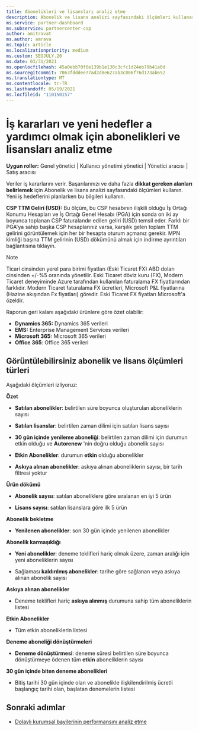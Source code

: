 ```yaml
---
title: Abonelikleri ve lisansları analiz etme
description: Abonelik ve lisans analizi sayfasındaki ölçümleri kullanarak başarılarınızı ve daha fazla dikkat gereken alanları tanımlamayı öğrenin.
ms.service: partner-dashboard
ms.subservice: partnercenter-csp
author: amitravat
ms.author: amrava
ms.topic: article
ms.localizationpriority: medium
ms.custom: SEOJULY.20
ms.date: 03/31/2021
ms.openlocfilehash: 45a0ebb70f6e139b1e130c3cfc1d24eb79b41a0d
ms.sourcegitcommit: 7063fdddee77ad2d8e627ab3c806f76d173ab652
ms.translationtype: MT
ms.contentlocale: tr-TR
ms.lasthandoff: 05/19/2021
ms.locfileid: "110150157"
---
```

# <a name="analyze-subscriptions-and-licenses-to-help-you-drive-business-decisions-and-new-goals"></a>İş kararları ve yeni hedefler a yardımcı olmak için abonelikleri ve lisansları analiz etme

**Uygun roller:** Genel yönetici | Kullanıcı yönetimi yönetici | Yönetici aracısı | Satış aracısı

Veriler iş kararlarını verir. Başarılarınızı ve daha fazla **dikkat gereken alanları belirlemek** için Abonelik ve lisans analizi sayfasındaki ölçümleri kullanın. Yeni iş hedeflerini planlarken bu bilgileri kullanın.

**CSP TTM Geliri (USD):** Bu ölçüm, bu CSP hesabının ilişkili olduğu İş Ortağı Konumu Hesapları ve İş Ortağı Genel Hesabı (PGA) için sonda on iki ay boyunca toplanan CSP faturalandır edilen geliri (USD) temsil eder. Farklı bir PGA'ya sahip başka CSP hesaplarınız varsa, karşılık gelen toplam TTM gelirini görüntülemek için her bir hesapta oturum açmanız gerekir.  MPN kimliği başına TTM gelirinin (USD) dökümünü almak için indirme ayrıntıları bağlantısına tıklayın.

>[!NOTE]
>Ticari cinsinden yerel para birimi fiyatları (Eski Ticaret FX) ABD doları cinsinden +/-%5 oranında yönetilir. Eski Ticaret döviz kuru (FX), Modern Ticaret deneyiminde Azure tarafından kullanılan faturalama FX fiyatlarından farklıdır. Modern Ticaret faturalama FX ücretleri, Microsoft P&L fiyatlarına (Hazine akışından Fx fiyatları) göredir. Eski Ticaret FX fiyatları Microsoft'a özeldir.


Raporun geri kalanı aşağıdaki ürünlere göre özet olabilir:

 - **Dynamics 365:** Dynamics 365 verileri  
 - **EMS:** Enterprise Management Services verileri  
 - **Microsoft 365:** Microsoft 365 verileri  
 - **Office 365**: Office 365 verileri  


## <a name="types-of-subscription-and-license-metrics-you-can-view"></a>Görüntülebilirsiniz abonelik ve lisans ölçümleri türleri

Aşağıdaki ölçümleri izliyoruz:

**Özet**  
 - **Satılan abonelikler**: belirtilen süre boyunca oluşturulan aboneliklerin sayısı  
  
 - **Satılan lisanslar**: belirtilen zaman dilimi için satılan lisans sayısı  
  
 - **30 gün içinde yenileme aboneliği**: belirtilen zaman dilimi için durumun etkin olduğu ve **Autorenew** 'nin doğru olduğu abonelik sayısı
 
 - **Etkin Abonelikler**: durumun **etkin** olduğu abonelikler  
 
 - **Askıya alınan abonelikler**: askıya alınan aboneliklerin sayısı, bir tarih filtresi yoktur  

**Ürün dökümü**
  
 - **Abonelik sayısı**: satılan aboneliklere göre sıralanan en iyi 5 ürün  
 
 - **Lisans sayısı**: satılan lisanslara göre ilk 5 ürün

**Abonelik bekletme**

 - **Yenilenen abonelikler**: son 30 gün içinde yenilenen abonelikler  

**Abonelik karmaşıklığı**  
 - **Yeni abonelikler**: deneme teklifleri hariç olmak üzere, zaman aralığı için yeni aboneliklerin sayısı  
 
 - Sağlaması **kaldırılmış abonelikler**: tarihe göre sağlanan veya askıya alınan abonelik sayısı  

**Askıya alınan abonelikler** 
 
 - Deneme teklifleri hariç **askıya alınmış** durumuna sahip tüm aboneliklerin listesi  
  
**Etkin Abonelikler**

 - Tüm etkin aboneliklerin listesi  

**Deneme aboneliği dönüştürmeleri**  

 - **Deneme dönüştürmesi**: deneme süresi belirtilen süre boyunca dönüştürmeye ödenen tüm **etkin** aboneliklerin sayısı  

**30 gün içinde biten deneme abonelikleri**  

 - Bitiş tarihi 30 gün içinde olan ve abonelikle ilişkilendirilmiş ücretli başlangıç tarihi olan, başlatan denemelerin listesi  



## <a name="next-steps"></a>Sonraki adımlar

- [Dolaylı kurumsal bayilerinin performansını analiz etme](analyze-indirect-resellers.md)